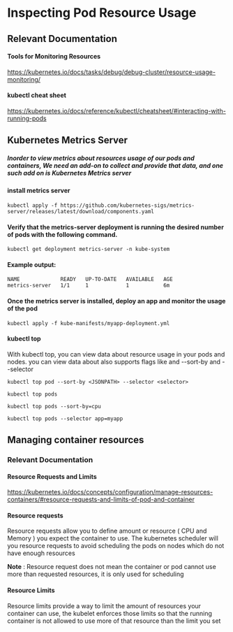 # Inspecting Pod Resource Usage

## Relevant Documentation

#### Tools for Monitoring Resources 

https://kubernetes.io/docs/tasks/debug/debug-cluster/resource-usage-monitoring/

#### kubectl cheat sheet

https://kubernetes.io/docs/reference/kubectl/cheatsheet/#interacting-with-running-pods

## Kubernetes Metrics Server

##### Inorder to view metrics about resources usage of our pods and containers, We need an add-on to collect and provide that data, and one such add on is Kubernetes Metrics server


#### install metrics server

```
kubectl apply -f https://github.com/kubernetes-sigs/metrics-server/releases/latest/download/components.yaml

```

#### Verify that the metrics-server deployment is running the desired number of pods with the following command.

```
kubectl get deployment metrics-server -n kube-system
```

#### Example output:

```
NAME             READY   UP-TO-DATE   AVAILABLE   AGE
metrics-server   1/1     1            1           6m

```

#### Once the metrics server is installed, deploy an app and monitor the usage of the pod

```
kubectl apply -f kube-manifests/myapp-deployment.yml
```

#### kubectl top
With kubectl top, you can view data about resource usage in your pods and nodes.
you can view data about also supports flags like and --sort-by and --selector

```
kubectl top pod --sort-by <JSONPATH> --selector <selector>

```

```
kubectl top pods

kubectl top pods --sort-by=cpu

kubectl top pods --selector app=myapp
```

## Managing container resources

### Relevant Documentation

#### Resource Requests and Limits

https://kubernetes.io/docs/concepts/configuration/manage-resources-containers/#resource-requests-and-limits-of-pod-and-container

#### Resource requests

Resource requests allow you to define amount or resource ( CPU and Memory ) you expect the container to use.
The kubernetes scheduler will you resource requests to avoid scheduling the pods on nodes which do not have enough resources

**Note** : Resource request does not mean the container or pod cannot use more than requested resources, it is only used for scheduling

#### Resource Limits

Resource limits provide a way to limit the amount of resources your container can use, the kubelet enforces those limits so that the running container is not allowed to use more of that resource than the limit you set



